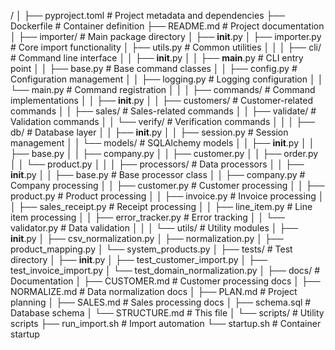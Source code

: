 /
│
├── pyproject.toml          # Project metadata and dependencies
├── Dockerfile             # Container definition
├── README.md              # Project documentation
│
├── importer/             # Main package directory
│   ├── __init__.py
│   ├── importer.py       # Core import functionality
│   ├── utils.py          # Common utilities
│   │
│   ├── cli/             # Command line interface
│   │   ├── __init__.py
│   │   ├── __main__.py  # CLI entry point
│   │   ├── base.py      # Base command classes
│   │   ├── config.py    # Configuration management
│   │   ├── logging.py   # Logging configuration
│   │   └── main.py      # Command registration
│   │
│   ├── commands/        # Command implementations
│   │   ├── __init__.py
│   │   ├── customers/   # Customer-related commands
│   │   ├── sales/       # Sales-related commands
│   │   ├── validate/    # Validation commands
│   │   └── verify/      # Verification commands
│   │
│   ├── db/             # Database layer
│   │   ├── __init__.py
│   │   ├── session.py  # Session management
│   │   └── models/     # SQLAlchemy models
│   │       ├── __init__.py
│   │       ├── base.py
│   │       ├── company.py
│   │       ├── customer.py
│   │       ├── order.py
│   │       └── product.py
│   │
│   ├── processors/     # Data processors
│   │   ├── __init__.py
│   │   ├── base.py    # Base processor class
│   │   ├── company.py # Company processing
│   │   ├── customer.py # Customer processing
│   │   ├── product.py # Product processing
│   │   ├── invoice.py # Invoice processing
│   │   ├── sales_receipt.py # Receipt processing
│   │   ├── line_item.py # Line item processing
│   │   ├── error_tracker.py # Error tracking
│   │   └── validator.py # Data validation
│   │
│   └── utils/         # Utility modules
│       ├── __init__.py
│       ├── csv_normalization.py
│       ├── normalization.py
│       ├── product_mapping.py
│       └── system_products.py
│
├── tests/            # Test directory
│   ├── __init__.py
│   ├── test_customer_import.py
│   ├── test_invoice_import.py
│   └── test_domain_normalization.py
│
├── docs/            # Documentation
│   ├── CUSTOMER.md  # Customer processing docs
│   ├── NORMALIZE.md # Data normalization docs
│   ├── PLAN.md     # Project planning
│   ├── SALES.md    # Sales processing docs
│   ├── schema.sql  # Database schema
│   └── STRUCTURE.md # This file
│
└── scripts/        # Utility scripts
    ├── run_import.sh    # Import automation
    └── startup.sh      # Container startup
